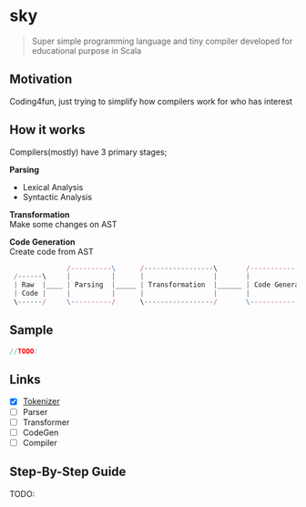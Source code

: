 sky
==========
> Super simple programming language and tiny compiler developed for educational purpose in Scala

## Motivation ##
Coding4fun, just trying to simplify how compilers work for who has interest

## How it works
Compilers(mostly) have 3 primary stages; 

**Parsing**
 - Lexical Analysis
 - Syntactic Analysis

**Transformation**  
Make some changes on AST

**Code Generation**  
Create code from AST

```js
              /----------\      /-----------------\       /-----------------\
 /------\     |          |      |                 |       |                 |
 | Raw  |____ | Parsing  |_____ | Transformation  |______ | Code Generation | 
 | Code |     |          |      |                 |       |                 |
 \------/     \----------/      \-----------------/       \-----------------/

```

## Sample ##
```js
//TODO:
```

## Links ##
- [x] [Tokenizer](https://github.com/ziyasal/sky/blob/master/src/main/scala/lib/Tokenizer.scala)  
- [ ] Parser
- [ ] Transformer
- [ ] CodeGen
- [ ] Compiler

## Step-By-Step Guide ##
TODO:
